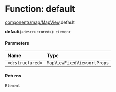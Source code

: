 # Function: default

[components/map/MapView](../modules/components_map_MapView.md).default

**default**(`«destructured»`): `Element`

#### Parameters

| Name | Type |
| :------ | :------ |
| `«destructured»` | `MapViewFixedViewportProps` |

#### Returns

`Element`
